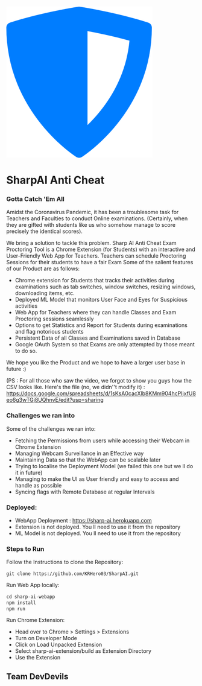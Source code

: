 ![SharpAI](./sharp-ai-webapp/src/logo.png)
# SharpAI Anti Cheat

### Gotta Catch 'Em All 
Amidst the Coronavirus Pandemic, it has been a troublesome task for Teachers and Faculties to conduct Online examinations. (Certainly, when they are gifted with students like us who somehow manage to score precisely the identical scores).

We bring a solution to tackle this problem. Sharp AI Anti Cheat Exam Proctoring Tool is a Chrome Extension (for Students) with an interactive and User-Friendly Web App for Teachers. Teachers can schedule Proctoring Sessions for their students to have a fair Exam
Some of the salient features of our Product are as follows:
- Chrome extension for Students that tracks their activities during examinations such as tab switches, window switches, resizing windows, downloading items, etc.
- Deployed ML Model that monitors User Face and Eyes for Suspicious activities
- Web App for Teachers where they can handle Classes and Exam Proctoring sessions seamlessly
- Options to get Statistics and Report for Students during examinations and flag notorious students
- Persistent Data of all Classes and Examinations saved in Database
- Google OAuth System so that Exams are only attempted by those meant to do so.

We hope you like the Product and we hope to have a larger user base in future :)

(PS : For all those who saw the video, we forgot to show you guys how the CSV looks like. Here's the file (no, we didn''t modify it) : https://docs.google.com/spreadsheets/d/1sKsA0cacXlb8KMm904hcPIjxfU8eo6g3wTGj8UQhnvE/edit?usp=sharing

### Challenges we ran into

Some of the challenges we ran into:

- Fetching the Permissions from users while accessing their Webcam in Chrome Extension
- Managing Webcam Surveillance in an Effective way
- Maintaining Data so that the WebApp can be scalable later
- Trying to localise the Deployment Model (we failed this one but we ll do it in future)
- Managing to make the UI as User friendly and easy to access and handle as possible
- Syncing flags with Remote Database at regular Intervals


### Deployed:

- WebApp Deployment : https://sharp-ai.herokuapp.com
- Extension is not deployed. You ll need to use it from the repository
- ML Model is not deployed. You ll need to use it from the repository


### Steps to Run

Follow the Instructions to clone the Repository:
```
git clone https://github.com/KRHero03/SharpAI.git
```

Run Web App locally:
```
cd sharp-ai-webapp
npm install 
npm run
```

Run Chrome Extension:
- Head over to Chrome > Settings > Extensions
- Turn on Developer Mode
- Click on Load Unpacked Extension
- Select sharp-ai-extension/build as Extension Directory
- Use the Extension

## Team DevDevils

